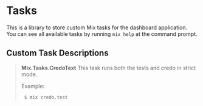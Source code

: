 # Tasks

This is a library to store custom Mix tasks for the dashboard application. You can see all available
tasks by running `mix help` at the command prompt.

## Custom Task Descriptions

> __Mix.Tasks.CredoText__
> This task runs both the tests and credo in strict mode.
>
> Example:
>
> ``` bash
>  $ mix credo.test
> ```
